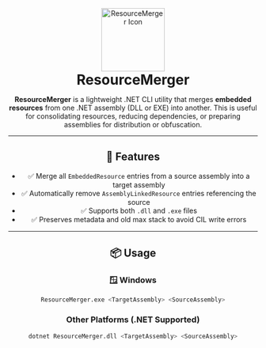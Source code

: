 <div align="center">
    <img src="icon.ico" width="128px" style="margin: 0; padding: 0;" alt="ResourceMerger Icon">
    <h1 style="margin: 0; padding: 0;">ResourceMerger</h1>

**ResourceMerger** is a lightweight .NET CLI utility that merges **embedded resources** from one .NET assembly (DLL or EXE) into another. This is useful for consolidating resources, reducing dependencies, or preparing assemblies for distribution or obfuscation.

---

## 🔧 Features

- ✅ Merge all `EmbeddedResource` entries from a source assembly into a target assembly
- ✅ Automatically remove `AssemblyLinkedResource` entries referencing the source
- ✅ Supports both `.dll` and `.exe` files
- ✅ Preserves metadata and old max stack to avoid CIL write errors

---

## 📦 Usage

### 🪟 Windows
```bash
ResourceMerger.exe <TargetAssembly> <SourceAssembly>
```

### Other Platforms (.NET Supported)
```bash
dotnet ResourceMerger.dll <TargetAssembly> <SourceAssembly>
```
</div>